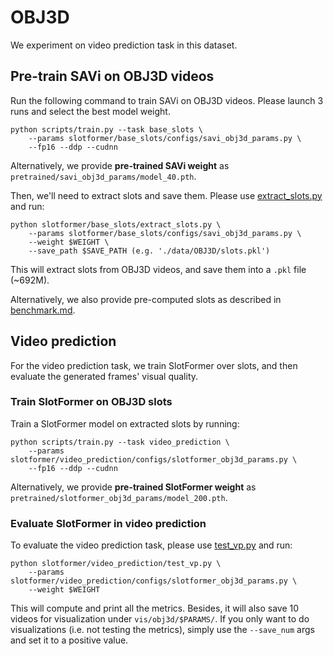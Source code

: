 # OBJ3D

We experiment on video prediction task in this dataset.

## Pre-train SAVi on OBJ3D videos

Run the following command to train SAVi on OBJ3D videos.
Please launch 3 runs and select the best model weight.

```
python scripts/train.py --task base_slots \
    --params slotformer/base_slots/configs/savi_obj3d_params.py \
    --fp16 --ddp --cudnn
```

Alternatively, we provide **pre-trained SAVi weight** as `pretrained/savi_obj3d_params/model_40.pth`.

Then, we'll need to extract slots and save them.
Please use [extract_slots.py](../slotformer/base_slots/extract_slots.py) and run:

```
python slotformer/base_slots/extract_slots.py \
    --params slotformer/base_slots/configs/savi_obj3d_params.py \
    --weight $WEIGHT \
    --save_path $SAVE_PATH (e.g. './data/OBJ3D/slots.pkl')
```

This will extract slots from OBJ3D videos, and save them into a `.pkl` file (~692M).

Alternatively, we also provide pre-computed slots as described in [benchmark.md](./benchmark.md).

## Video prediction

For the video prediction task, we train SlotFormer over slots, and then evaluate the generated frames' visual quality.

### Train SlotFormer on OBJ3D slots

Train a SlotFormer model on extracted slots by running:

```
python scripts/train.py --task video_prediction \
    --params slotformer/video_prediction/configs/slotformer_obj3d_params.py \
    --fp16 --ddp --cudnn
```

Alternatively, we provide **pre-trained SlotFormer weight** as `pretrained/slotformer_obj3d_params/model_200.pth`.

### Evaluate SlotFormer in video prediction

To evaluate the video prediction task, please use [test_vp.py](../slotformer/video_prediction/test_vp.py) and run:

```
python slotformer/video_prediction/test_vp.py \
    --params slotformer/video_prediction/configs/slotformer_obj3d_params.py \
    --weight $WEIGHT
```

This will compute and print all the metrics.
Besides, it will also save 10 videos for visualization under `vis/obj3d/$PARAMS/`.
If you only want to do visualizations (i.e. not testing the metrics), simply use the `--save_num` args and set it to a positive value.
